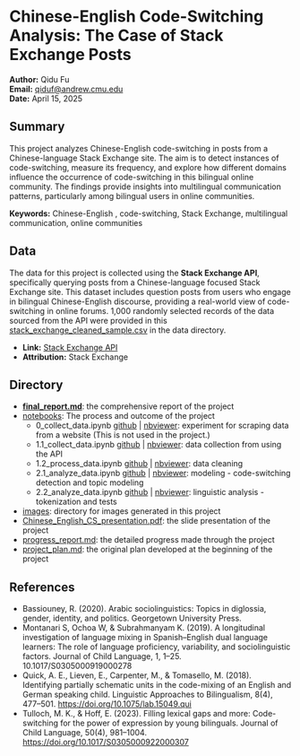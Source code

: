 # Chinese-English Code-Switching Analysis: The Case of Stack Exchange Posts

**Author:** Qidu Fu  
**Email:** qiduf@andrew.cmu.edu  
**Date:** April 15, 2025

## Summary

This project analyzes Chinese-English code-switching in posts from a Chinese-language Stack Exchange site. The aim is to detect instances of code-switching, measure its frequency, and explore how different domains influence the occurrence of code-switching in this bilingual online community. The findings provide insights into multilingual communication patterns, particularly among bilingual users in online communities.

**Keywords:** Chinese-English , code-switching, Stack Exchange, multilingual communication, online communities

## Data

The data for this project is collected using the **Stack Exchange API**, specifically querying posts from a Chinese-language focused Stack Exchange site. This dataset includes question posts from users who engage in bilingual Chinese-English discourse, providing a real-world view of code-switching in online forums. 1,000 randomly selected records of the data sourced from the API were provided in this [stack_exchange_cleaned_sample.csv](data/stack_exchange_cleaned_sample.csv) in the data directory. 

- **Link:** [Stack Exchange API](https://api.stackexchange.com/)
- **Attribution:** Stack Exchange

## Directory

- **[final_report.md](#final_report.md)**: the comprehensive report of the project 
- [notebooks](notebooks/): The process and outcome of the project
    - 0_collect_data.ipynb [github](notebooks/0_collect_data.ipynb) | [nbviewer](https://nbviewer.org/github/Data-Science-for-Linguists-2025/Chinese-English-Code-Switching-Analysis/blob/main/notebooks/0_collect_data.ipynb): experiment for scraping data from a website (This is not used in the project.)
    - 1.1_collect_data.ipynb [github](notebooks/1.1_collect_data.ipynb) | [nbviewer](https://nbviewer.org/github/Data-Science-for-Linguists-2025/Chinese-English-Code-Switching-Analysis/blob/main/notebooks/1.1_collect_data.ipynb): data collection from using the API
    - 1.2_process_data.ipynb [github](notebooks/1.2_process_data.ipynb) | [nbviewer](https://nbviewer.org/github/Data-Science-for-Linguists-2025/Chinese-English-Code-Switching-Analysis/blob/main/notebooks/1.2_process_data.ipynb): data cleaning
    - 2.1_analyze_data.ipynb [github](notebooks/2.1_analyze_data.ipynb) | [nbviewer](https://nbviewer.org/github/Data-Science-for-Linguists-2025/Chinese-English-Code-Switching-Analysis/blob/main/notebooks/2.1_analyze_data.ipynb): modeling - code-switching detection and topic modeling
    - 2.2_analyze_data.ipynb [github](notebooks/2.2_analyze_data.ipynb) | [nbviewer](https://nbviewer.org/github/Data-Science-for-Linguists-2025/Chinese-English-Code-Switching-Analysis/blob/main/notebooks/2.2_analyze_data.ipynb): linguistic analysis - tokenization and tests
- [images](#./images/): directory for images generated in this project
- [Chinese_English_CS_presentation.pdf](#./Chinese_English_CS_presentation.pdf): the slide presentation of the project
- [progress_report.md](#./progress_Report.md): the detailed progress made through the project
- [project_plan.md](#./project_plan): the original plan developed at the beginning of the project

## References
- Bassiouney, R. (2020). Arabic sociolinguistics: Topics in diglossia, gender, identity, and politics. Georgetown University Press.
- Montanari S, Ochoa W, & Subrahmanyam K. (2019). A longitudinal investigation of language mixing in Spanish–English dual language learners: The role of language proficiency, variability, and sociolinguistic factors. Journal of Child Language, 1, 1–25. 10.1017/S0305000919000278
- Quick, A. E., Lieven, E., Carpenter, M., & Tomasello, M. (2018). Identifying partially schematic units in the code-mixing of an English and German speaking child. Linguistic Approaches to Bilingualism, 8(4), 477–501. https://doi.org/10.1075/lab.15049.qui
- Tulloch, M. K., & Hoff, E. (2023). Filling lexical gaps and more: Code-switching for the power of expression by young bilinguals. Journal of Child Language, 50(4), 981–1004. https://doi.org/10.1017/S0305000922000307
